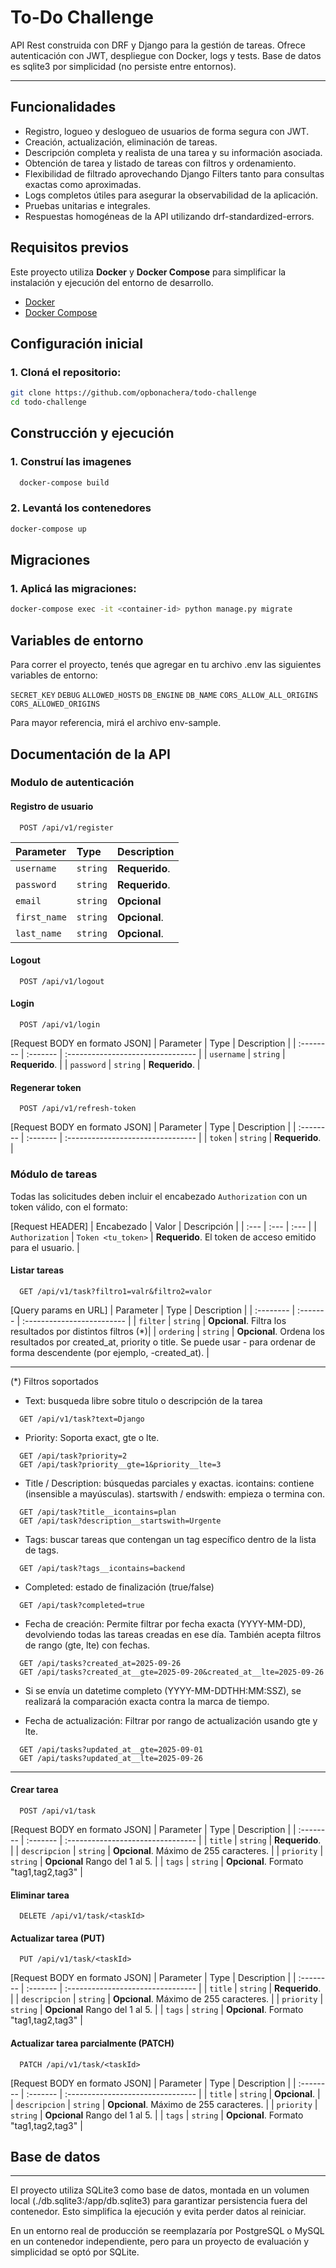 # To-Do Challenge

API Rest construida con DRF y Django para la gestión de tareas.
Ofrece autenticación con JWT, despliegue con Docker, logs y tests. Base de datos es sqlite3 por simplicidad (no persiste entre entornos).

----
## Funcionalidades
- Registro, logueo y deslogueo de usuarios de forma segura con JWT.
- Creación, actualización, eliminación de tareas.
- Descripción completa y realista de una tarea y su información asociada.
- Obtención de tarea y listado de tareas con filtros y ordenamiento. 
- Flexibilidad de filtrado aprovechando Django Filters tanto para consultas exactas como aproximadas.
- Logs completos útiles para asegurar la observabilidad de la aplicación. 
- Pruebas unitarias e integrales.
- Respuestas homogéneas de la API utilizando drf-standardized-errors.
## Requisitos previos

Este proyecto utiliza **Docker** y **Docker Compose** para simplificar la instalación y ejecución del entorno de desarrollo.

- [Docker](https://docs.docker.com/get-docker/)
- [Docker Compose](https://docs.docker.com/compose/install/)

## Configuración inicial
### 1. Cloná el repositorio: 
```bash
git clone https://github.com/opbonachera/todo-challenge
cd todo-challenge
```

## Construcción y ejecución 
### 1. Construí las imagenes

```bash
  docker-compose build
```

### 2. Levantá los contenedores
```bash 
docker-compose up
```

## Migraciones
### 1. Aplicá las migraciones:
```bash
docker-compose exec -it <container-id> python manage.py migrate
```
## Variables de entorno
Para correr el proyecto, tenés que agregar en tu archivo .env las siguientes variables de entorno:

`SECRET_KEY`
`DEBUG`
`ALLOWED_HOSTS`
`DB_ENGINE`
`DB_NAME`
`CORS_ALLOW_ALL_ORIGINS`
`CORS_ALLOWED_ORIGINS`

Para mayor referencia, mirá el archivo env-sample. 
## Documentación de la API
### Modulo de autenticación
#### Registro de usuario
```http
  POST /api/v1/register
```
| Parameter | Type     | Description                       |
| :-------- | :------- | :-------------------------------- |
| `username`   | `string` | **Requerido**. |
| `password`   | `string` | **Requerido**. |
| `email`   | `string` | **Opcional**  |
| `first_name`   | `string` | **Opcional**.  |
| `last_name`   | `string` | **Opcional**. |

#### Logout
```http
  POST /api/v1/logout
```

#### Login
```http
  POST /api/v1/login
```
[Request BODY en formato JSON]
| Parameter | Type     | Description                       |
| :-------- | :------- | :-------------------------------- |
| `username`   | `string` | **Requerido**. |
| `password`   | `string` | **Requerido**. |

#### Regenerar token
```http
  POST /api/v1/refresh-token
```
[Request BODY en formato JSON]
| Parameter | Type     | Description                       |
| :-------- | :------- | :-------------------------------- |
| `token`   | `string` | **Requerido**. |


### Módulo de tareas
Todas las solicitudes deben incluir el encabezado `Authorization` con un token válido, con el formato:

[Request HEADER]
| Encabezado | Valor | Descripción |
| :--- | :--- | :--- |
| `Authorization` | `Token <tu_token>` | **Requerido**. El token de acceso emitido para el usuario. |

#### Listar tareas

```http
  GET /api/v1/task?filtro1=valr&filtro2=valor
```
[Query params en URL]
| Parameter | Type     | Description                |
| :-------- | :------- | :------------------------- |
| `filter` | `string` | **Opcional**. Filtra los resultados por distintos filtros (*)| 
| `ordering` | `string` | **Opcional**.  Ordena los resultados por created_at, priority o title. Se puede usar - para ordenar de forma descendente (por ejemplo, -created_at). |

------
(*) Filtros soportados
- Text: busqueda libre sobre titulo o descripción de la tarea
```http
  GET /api/v1/task?text=Django
```
- Priority: Soporta exact, gte o lte. 
```http
  GET /api/task?priority=2
  GET /api/task?priority__gte=1&priority__lte=3
```
- Title / Description: búsquedas parciales y exactas.
icontains: contiene (insensible a mayúsculas).
startswith / endswith: empieza o termina con.
```http
  GET /api/task?title__icontains=plan
  GET /api/task?description__startswith=Urgente
```
- Tags: buscar tareas que contengan un tag específico dentro de la lista de tags.
```http
  GET /api/task?tags__icontains=backend
```
- Completed: estado de finalización (true/false)
```http
  GET /api/task?completed=true
```
- Fecha de creación: Permite filtrar por fecha exacta (YYYY-MM-DD), devolviendo todas las tareas creadas en ese día.
También acepta filtros de rango (gte, lte) con fechas.
```http
  GET /api/tasks?created_at=2025-09-26
  GET /api/tasks?created_at__gte=2025-09-20&created_at__lte=2025-09-26
```
- Si se envía un datetime completo (YYYY-MM-DDTHH:MM:SSZ), se realizará la comparación exacta contra la marca de tiempo.

- Fecha de actualización: Filtrar por rango de actualización usando gte y lte.
```http
  GET /api/tasks?updated_at__gte=2025-09-01
  GET /api/tasks?updated_at__lte=2025-09-26
```
------
#### Crear tarea
```http
  POST /api/v1/task
```
[Request BODY en formato JSON]
| Parameter | Type     | Description                       |
| :-------- | :------- | :-------------------------------- |
| `title`   | `string` | **Requerido**. |
| `descripcion`   | `string` | **Opcional**. Máximo de 255 caracteres. |
| `priority`   | `string` | **Opcional** Rango del 1 al 5. |
| `tags`   | `string` | **Opcional**. Formato "tag1,tag2,tag3" |

#### Eliminar tarea

```http
  DELETE /api/v1/task/<taskId>
```
#### Actualizar tarea (PUT)
```http
  PUT /api/v1/task/<taskId>
```
[Request BODY en formato JSON]
| Parameter | Type     | Description                       |
| :-------- | :------- | :-------------------------------- |
| `title`   | `string` | **Requerido**. |
| `descripcion`   | `string` | **Opcional**. Máximo de 255 caracteres. |
| `priority`   | `string` | **Opcional** Rango del 1 al 5. |
| `tags`   | `string` | **Opcional**. Formato "tag1,tag2,tag3" |

#### Actualizar tarea parcialmente (PATCH)
```http
  PATCH /api/v1/task/<taskId>
```
[Request BODY en formato JSON]
| Parameter | Type     | Description                       |
| :-------- | :------- | :-------------------------------- |
| `title`   | `string` | **Opcional**. |
| `descripcion`   | `string` | **Opcional**. Máximo de 255 caracteres. |
| `priority`   | `string` | **Opcional** Rango del 1 al 5. |
| `tags`   | `string` | **Opcional**. Formato "tag1,tag2,tag3" |

## Base de datos
---
El proyecto utiliza SQLite3 como base de datos, montada en un volumen local (./db.sqlite3:/app/db.sqlite3) para garantizar persistencia fuera del contenedor. Esto simplifica la ejecución y evita perder datos al reiniciar.

En un entorno real de producción se reemplazaría por PostgreSQL o MySQL en un contenedor independiente, pero para un proyecto de evaluación y simplicidad se optó por SQLite.